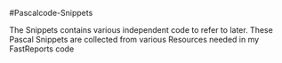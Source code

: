 #Pascalcode-Snippets

The Snippets contains various independent code to refer to later.
These Pascal Snippets are collected from various Resources needed in my FastReports code
